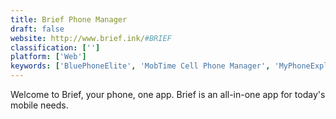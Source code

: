 ```yaml
---
title: Brief Phone Manager
draft: false 
website: http://www.brief.ink/#BRIEF
classification: ['']
platform: ['Web']
keywords: ['BluePhoneElite', 'MobTime Cell Phone Manager', 'MyPhoneExplorer', 'OxyFile', 'Series60-Remote', 'Wammu']
---
```

Welcome to Brief, your phone, one app. Brief is an all-in-one app for today's mobile needs.